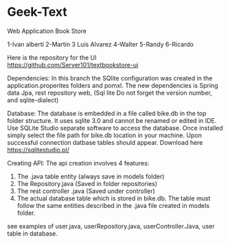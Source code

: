 # Geek-Text
Web Application Book Store

1-Ivan alberti 2-Martin 3 Luis Alvarez 4-Walter 5-Randy 6-Ricardo

Here is the repository for the UI https://github.com/Server101/textbookstore-ui


Dependencies:
In this branch the SQlite configuration was created in the application.properites folders and pomxl.
The new dependencies is Spring data Jpa, rest repository web, (Sql lite Do not forget the version number, and sqlite-dialect)

Database:
The database is embedded in a file called bike.db in the top folder structure. It uses sqlite 3.0 and cannot be renamed or edited in IDE.
Use SQLite Studio separate software to access the database. Once installed simply select the file path for bike.db location in your machine. 
Upon successful connection datbase tables should appear. Download here https://sqlitestudio.pl/

Creating API:
The api creation involves 4 features:
1. The .java table entity (always save in models folder)
2. The Repository.java (Saved in folder repositories)
3. The rest controller .java (Saved under controller)
4. The actual database table which is stored in bike.db. The table must follow the same entities described  in the .java file created in models folder.

see examples of user.java, userRepository.java, userController.Java, user table in database. 


